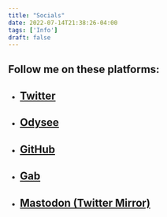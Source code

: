 ```yaml
---
title: "Socials"
date: 2022-07-14T21:38:26-04:00
tags: ['Info']
draft: false
---
```


## Follow me on these platforms:

 - ## [Twitter](https://twitter.com/censtek)
 - ## [Odysee](https://odysee.com/@censtek:f)
 - ## [GitHub](https://github.com/censtek)
 - ## [Gab](https://gab.com/censtek)
 - ## [Mastodon (Twitter Mirror)](https://mstdn.social/@censtek)